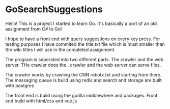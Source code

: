 # GoSearchSuggestions

Hello! This is a project I started to learn Go. It's basically a port of an old assignment from C# to Go!

I hope to have a front end with query suggestions on every key press. For testing purposes I have commited the title.txt file which is must smaller than the wiki titles I will use in the completed assignment.

The program is seperated into two different parts. The crawler and the web server. THe crawler does the.. crawler and the web server can serve files.

The crawler works by crawling the CNN robotx.txt and starting from there. The messaging queue is build using redis and search and storage are built with postgres

The front end is build using the gorilla middlewhere and packages. Front end build with html/css and vue.js
